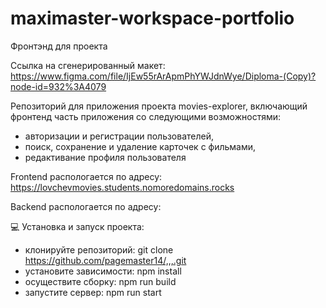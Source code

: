 # maximaster-workspace-portfolio
Фронтэнд для проекта

Ссылка на сгенерированный макет:
https://www.figma.com/file/IjEw55rArApmPhYWJdnWye/Diploma-(Copy)?node-id=932%3A4079

 Репозиторий для приложения проекта movies-explorer, включающий фронтенд часть приложения со следующими возможностями:
 
 - авторизации и регистрации пользователей,
 - поиск, сохранение и удаление карточек с фильмами,
 - редактивание профиля пользователя

Frontend распологается по адресу: https://lovchevmovies.students.nomoredomains.rocks

Backend распологается по адресу: 

💻 Установка и запуск проекта:

- клонируйте репозиторий: git clone https://github.com/pagemaster14/,,,.git
- установите зависимости: npm install
- осуществите сборку: npm run build
- запустите сервер: npm run start
